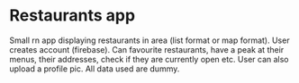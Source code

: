 # Restaurants app

Small rn app displaying restaurants in area (list format or map format).
User creates account (firebase). Can favourite restaurants, have a peak at their menus, their addresses, check if they are currently open etc.
User can also upload a profile pic.
All data used are dummy.
